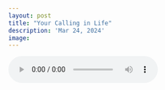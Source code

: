 ```yaml
---
layout: post
title: "Your Calling in Life"
description: 'Mar 24, 2024'
image:
---
```


<audio controls>
  <source src="assets/audio/fbc_2024-03-24_sermon.mp3" type="audio/mp3">
Your browser does not support the audio element.
</audio>
